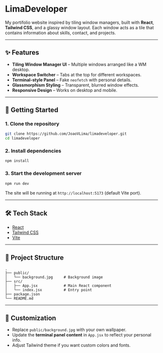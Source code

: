 # LimaDeveloper

My portifolio website inspired by tiling window managers, built with **React**, **Tailwind CSS**, and a glassy window layout. Each window acts as a tile that contains information about skills, contact, and projects.

---

## ✨ Features

- **Tiling Window Manager UI** – Multiple windows arranged like a WM desktop.
- **Workspace Switcher** – Tabs at the top for different workspaces.
- **Terminal-style Panel** – Fake `neofetch` with personal details.
- **Glassmorphism Styling** – Transparent, blurred window effects.
- **Responsive Design** – Works on desktop and mobile.

---

## 🚀 Getting Started

### 1. Clone the repository

```bash
git clone https://github.com/JoaoVLima/limadeveloper.git
cd limadeveloper
```

### 2. Install dependencies

```bash
npm install
```

### 3. Start the development server

```bash
npm run dev
```

The site will be running at `http://localhost:5173` (default Vite port).

---

## 🛠️ Tech Stack

- [React](https://react.dev/)
- [Tailwind CSS](https://tailwindcss.com/)
- [Vite](https://vitejs.dev/)

---

## 📂 Project Structure

```
.
├── public/
│   └── background.jpg     # Background image
├── src/
│   ├── App.jsx            # Main React component
│   └── index.jsx          # Entry point
├── package.json
└── README.md
```

---

## 🎨 Customization

- Replace `public/background.jpg` with your own wallpaper.
- Update the **terminal panel content** in `App.jsx` to reflect your personal info.
- Adjust Tailwind theme if you want custom colors and fonts.
